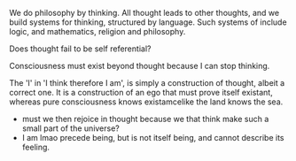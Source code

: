 We do philosophy by thinking. All thought leads to other thoughts, and  we build systems for thinking, structured by language. Such systems of include logic, and mathematics, religion and philosophy. 

Does thought fail to be self referential?

Consciousness must exist beyond thought because I can stop thinking. 

The 'I' in 'I think therefore I am', is simply a construction of thought, albeit a correct one. It is a construction of an ego that must prove itself existant, whereas pure consciousness knows existamcelike the land knows the sea.

- must we then rejoice in thought because we that think make such a small part of the universe?
- I am lmao precede being, but is not itself being, and cannot describe its feeling.